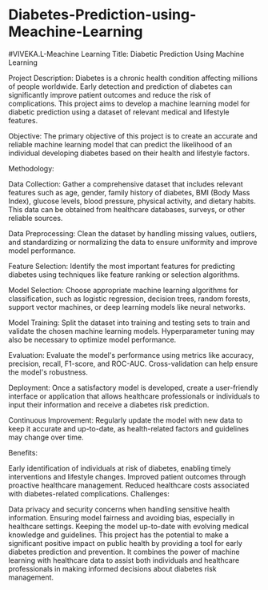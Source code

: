 # Diabetes-Prediction-using-Meachine-Learning

#VIVEKA.L-Meachine Learning Title: Diabetic Prediction Using Machine Learning

Project Description: Diabetes is a chronic health condition affecting millions of people worldwide. Early detection and prediction of diabetes can significantly improve patient outcomes and reduce the risk of complications. This project aims to develop a machine learning model for diabetic prediction using a dataset of relevant medical and lifestyle features.

Objective: The primary objective of this project is to create an accurate and reliable machine learning model that can predict the likelihood of an individual developing diabetes based on their health and lifestyle factors.

Methodology:

Data Collection: Gather a comprehensive dataset that includes relevant features such as age, gender, family history of diabetes, BMI (Body Mass Index), glucose levels, blood pressure, physical activity, and dietary habits. This data can be obtained from healthcare databases, surveys, or other reliable sources.

Data Preprocessing: Clean the dataset by handling missing values, outliers, and standardizing or normalizing the data to ensure uniformity and improve model performance.

Feature Selection: Identify the most important features for predicting diabetes using techniques like feature ranking or selection algorithms.

Model Selection: Choose appropriate machine learning algorithms for classification, such as logistic regression, decision trees, random forests, support vector machines, or deep learning models like neural networks.

Model Training: Split the dataset into training and testing sets to train and validate the chosen machine learning models. Hyperparameter tuning may also be necessary to optimize model performance.

Evaluation: Evaluate the model's performance using metrics like accuracy, precision, recall, F1-score, and ROC-AUC. Cross-validation can help ensure the model's robustness.

Deployment: Once a satisfactory model is developed, create a user-friendly interface or application that allows healthcare professionals or individuals to input their information and receive a diabetes risk prediction.

Continuous Improvement: Regularly update the model with new data to keep it accurate and up-to-date, as health-related factors and guidelines may change over time.

Benefits:

Early identification of individuals at risk of diabetes, enabling timely interventions and lifestyle changes.
Improved patient outcomes through proactive healthcare management.
Reduced healthcare costs associated with diabetes-related complications.
Challenges:

Data privacy and security concerns when handling sensitive health information.
Ensuring model fairness and avoiding bias, especially in healthcare settings.
Keeping the model up-to-date with evolving medical knowledge and guidelines.
This project has the potential to make a significant positive impact on public health by providing a tool for early diabetes prediction and prevention. It combines the power of machine learning with healthcare data to assist both individuals and healthcare professionals in making informed decisions about diabetes risk management.
